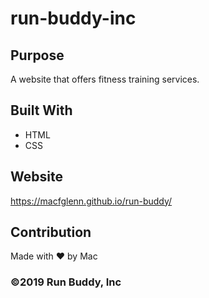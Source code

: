 # run-buddy-inc

## Purpose
A website that offers fitness training services.

## Built With
* HTML
* CSS

## Website
https://macfglenn.github.io/run-buddy/

## Contribution
Made with ❤️ by Mac

### ©️2019 Run Buddy, Inc 
